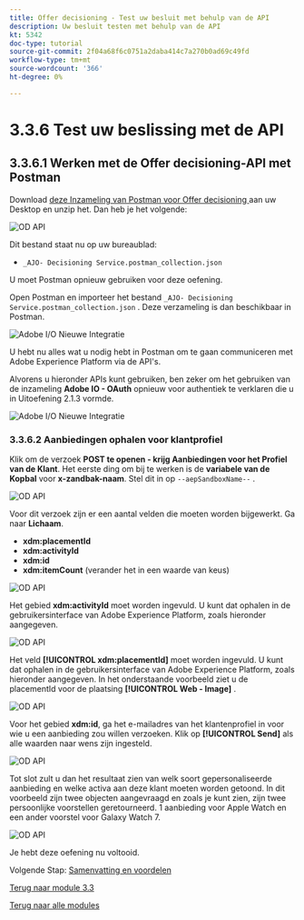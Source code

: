 ```yaml
---
title: Offer decisioning - Test uw besluit met behulp van de API
description: Uw besluit testen met behulp van de API
kt: 5342
doc-type: tutorial
source-git-commit: 2f04a68f6c0751a2daba414c7a270b0ad69c49fd
workflow-type: tm+mt
source-wordcount: '366'
ht-degree: 0%

---
```


# 3.3.6 Test uw beslissing met de API

## 3.3.6.1 Werken met de Offer decisioning-API met Postman

Download [ deze Inzameling van Postman voor Offer decisioning ](./../../../assets/postman/postman_offer-decisioning.zip) aan uw Desktop en unzip het. Dan heb je het volgende:

![ OD API ](./images/unzip.png)

Dit bestand staat nu op uw bureaublad:

- `_AJO- Decisioning Service.postman_collection.json`

U moet Postman opnieuw gebruiken voor deze oefening.

Open Postman en importeer het bestand `_AJO- Decisioning Service.postman_collection.json` . Deze verzameling is dan beschikbaar in Postman.

![ Adobe I/O Nieuwe Integratie ](./images/postmanui.png)

U hebt nu alles wat u nodig hebt in Postman om te gaan communiceren met Adobe Experience Platform via de API&#39;s.

Alvorens u hieronder APIs kunt gebruiken, ben zeker om het gebruiken van de inzameling **Adobe IO - OAuth** opnieuw voor authentiek te verklaren die u in Uitoefening 2.1.3 vormde.

![ Adobe I/O Nieuwe Integratie ](./images/postmanui1.png)


### 3.3.6.2 Aanbiedingen ophalen voor klantprofiel

Klik om de verzoek **POST te openen - krijg Aanbiedingen voor het Profiel van de Klant**. Het eerste ding om bij te werken is de **variabele van de Kopbal** voor **x-zandbak-naam**. Stel dit in op `--aepSandboxName--` .

![ OD API ](./images/api23.png)

Voor dit verzoek zijn er een aantal velden die moeten worden bijgewerkt. Ga naar **Lichaam**.

- **xdm:placementId**
- **xdm:activityId**
- **xdm:id**
- **xdm:itemCount** (verander het in een waarde van keus)

![ OD API ](./images/api24.png)

Het gebied **xdm:activityId** moet worden ingevuld. U kunt dat ophalen in de gebruikersinterface van Adobe Experience Platform, zoals hieronder aangegeven.

![ OD API ](./images/activityid.png)

Het veld **[!UICONTROL xdm:placementId]** moet worden ingevuld. U kunt dat ophalen in de gebruikersinterface van Adobe Experience Platform, zoals hieronder aangegeven. In het onderstaande voorbeeld ziet u de placementId voor de plaatsing **[!UICONTROL Web - Image]** .

![ OD API ](./images/placementid.png)

Voor het gebied **xdm:id**, ga het e-mailadres van het klantenprofiel in voor wie u een aanbieding zou willen verzoeken. Klik op **[!UICONTROL Send]** als alle waarden naar wens zijn ingesteld.

![ OD API ](./images/api24a.png)

Tot slot zult u dan het resultaat zien van welk soort gepersonaliseerde aanbieding en welke activa aan deze klant moeten worden getoond. In dit voorbeeld zijn twee objecten aangevraagd en zoals je kunt zien, zijn twee persoonlijke voorstellen geretourneerd. 1 aanbieding voor Apple Watch en een ander voorstel voor Galaxy Watch 7.

![ OD API ](./images/api25.png)

Je hebt deze oefening nu voltooid.

Volgende Stap: [ Samenvatting en voordelen ](./summary.md)

[Terug naar module 3.3](./offer-decisioning.md)

[Terug naar alle modules](./../../../overview.md)
